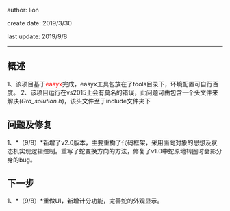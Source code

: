 author: lion

create date: 2019/3/30

last update: 2019/9/8

---

## 概述

1、该项目基于<font color='red'>easyx</font>完成，easyx工具包放在了tools目录下，环境配置可自行百度。
2、该项目运行在vs2015上会有莫名的错误，此问题可由包含一个头文件来解决(*Gra_solution.h*)，该头文件至于include文件夹下

## 问题及修复

1、*（9/8）*新增了v2.0版本，主要重构了代码框架，采用面向对象的思想及状态机实现逻辑控制。重写了蛇变换方向的方法，修复了v1.0中蛇原地转圈时会影分身的bug。

## 下一步

1、*（9/8）*重做UI，新增计分功能，完善蛇的外观显示。